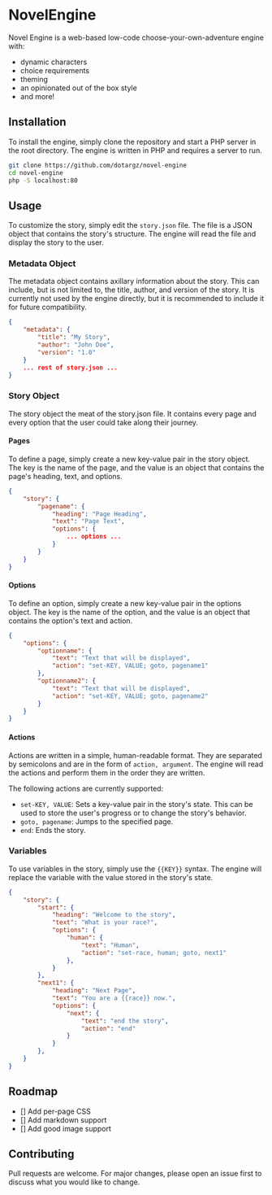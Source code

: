 # NovelEngine
Novel Engine is a web-based low-code choose-your-own-adventure engine with:
- dynamic characters
- choice requirements
- theming
- an opinionated out of the box style
- and more!

## Installation

To install the engine, simply clone the repository and start a PHP server in the root directory. The engine is written in PHP and requires a server to run.

```bash
git clone https://github.com/dotargz/novel-engine
cd novel-engine
php -S localhost:80
```

## Usage

To customize the story, simply edit the `story.json` file. The file is a JSON object that contains the story's structure. The engine will read the file and display the story to the user.

### Metadata Object

The metadata object contains axillary information about the story. This can include, but is not limited to, the title, author, and version of the story. It is currently not used by the engine directly, but it is recommended to include it for future compatibility.

```json
{
	"metadata": {
        "title": "My Story",
        "author": "John Doe",
        "version": "1.0"
    }
    ... rest of story.json ...
}
```

### Story Object

The story object the meat of the story.json file. It contains every page and every option that the user could take along their journey.

#### Pages

To define a page, simply create a new key-value pair in the story object. The key is the name of the page, and the value is an object that contains the page's heading, text, and options.

```json
{
    "story": {
        "pagename": {
            "heading": "Page Heading",
            "text": "Page Text",
            "options": {
                ... options ...
            }
        }
    }
}
```

#### Options

To define an option, simply create a new key-value pair in the options object. The key is the name of the option, and the value is an object that contains the option's text and action.
```json
{
	"options": {
		"optionname": {
			"text": "Text that will be displayed",
			"action": "set-KEY, VALUE; goto, pagename1"
		},
		"optionname2": {
			"text": "Text that will be displayed",
			"action": "set-KEY, VALUE; goto, pagename2"
		}
	}
}
```
#### Actions
Actions are written in a simple, human-readable format. They are separated by semicolons and are in the form of `action, argument`. The engine will read the actions and perform them in the order they are written.

The following actions are currently supported:
- `set-KEY, VALUE`: Sets a key-value pair in the story's state. This can be used to store the user's progress or to change the story's behavior.
- `goto, pagename`: Jumps to the specified page.
- `end`: Ends the story.

### Variables
To use variables in the story, simply use the `{{KEY}}` syntax. The engine will replace the variable with the value stored in the story's state.

```json
{
    "story": {
        "start": {
            "heading": "Welcome to the story",
            "text": "What is your race?",
            "options": {
                "human": {
                    "text": "Human",
                    "action": "set-race, human; goto, next1"
                },
            }
        },
        "next1": {
            "heading": "Next Page",
            "text": "You are a {{race}} now.",
            "options": {
                "next": {
                    "text": "end the story",
                    "action": "end"
                }
            }
        },
    }
}
```

## Roadmap
- [] Add per-page CSS
- [] Add markdown support
- [] Add good image support

## Contributing
Pull requests are welcome. For major changes, please open an issue first to discuss what you would like to change.
